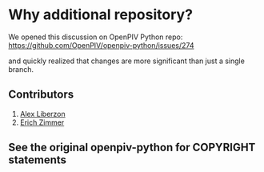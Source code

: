 # Why additional repository? 

We opened this discussion on OpenPIV Python repo: https://github.com/OpenPIV/openpiv-python/issues/274

and quickly realized that changes are more significant than just a single branch. 

## Contributors

1. [Alex Liberzon](http://github.com/alexlib)
2. [Erich Zimmer](https://github.com/ErichZimmer)

## See the original openpiv-python for COPYRIGHT statements
